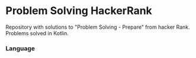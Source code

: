 # Problem Solving HackerRank

Repository with solutions to "Problem Solving - Prepare" from hacker Rank. Problems solved in Kotlin. 

### Language

